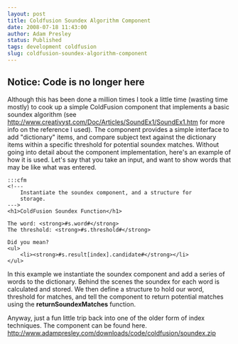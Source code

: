 ```yaml
---
layout: post
title: Coldfusion Soundex Algorithm Component
date: 2008-07-18 11:43:00
author: Adam Presley
status: Published
tags: development coldfusion
slug: coldfusion-soundex-algorithm-component
---
```


## Notice: Code is no longer here

Although this has been done a million times I took a little time
(wasting time mostly) to cook up a simple ColdFusion component that
implements a basic soundex algorithm (see
<http://www.creativyst.com/Doc/Articles/SoundEx1/SoundEx1.htm> for more
info on the reference I used). The component provides a simple interface
to add "dictionary" items, and compare subject text against the
dictionary items within a specific threshold for potential soundex
matches. Without going into detail about the component implementation, here's an
example of how it is used. Let's say that you take an input, and want to
show words that may be like what was entered.  
  
	:::cfm
	<!---
		Instantiate the soundex component, and a structure for
		storage.
	--->
	<h1>ColdFusion Soundex Function</h1>

	The word: <strong>#s.word#</strong>
	The threshold: <strong>#s.threshold#</strong>

	Did you mean? 
	<ul>
		<li><strong>#s.result[index].candidate#</strong></li>
	</ul>
  
In this example we instantiate the soundex component and add a series of
words to the dictionary. Behind the scenes the soundex for each word is
calculated and stored. We then define a structure to hold our word,
threshold for matches, and tell the component to return potential
matches using the **returnSoundexMatches** function.  
  
Anyway, just a fun little trip back into one of the older form of index
techniques. The component can be found here.
<http://www.adampresley.com/downloads/code/coldfusion/soundex.zip>
